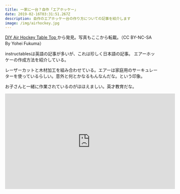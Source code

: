 ```yaml
---
title: 一家に一台？自作「エアホッケー」
date: 2019-02-16T03:31:51.267Z
description: 自作のエアホッケー台の作り方についての記事を紹介します
image: /img/airhockey.jpg
---
```

[DIY Air Hockey Table Top
](https://www.instructables.com/id/DIY-Air-Hockey-Table-Top/)から発見。写真もここから転載。（CC BY-NC-SA By Yohei Fukuma）

instructablesは英語の記事が多いが、これは珍しく日本語の記事。
エアーホッケーの作成方法を紹介している。

レーザーカットと木材加工を組み合わせている。エアーは家庭用のサーキュレーターを使っているらしい。意外と何とかなるもんなんだな。という印象。

お子さんと一緒に作業されているのがほほえましい。英才教育だな。

<iframe width="560" height="315" src="https://www.youtube.com/embed/_rU795RhtN4" frameborder="0" allow="accelerometer; autoplay; encrypted-media; gyroscope; picture-in-picture" allowfullscreen></iframe>
